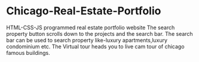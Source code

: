 # Chicago-Real-Estate-Portfolio
HTML-CSS-JS programmed real estate portfolio website
The search property button scrolls down to the projects and the search bar.
The search bar can be used to search property like-luxury apartments,luxury condominium etc.
The Virtual tour heads you to live cam tour of chicago famous buildings.
